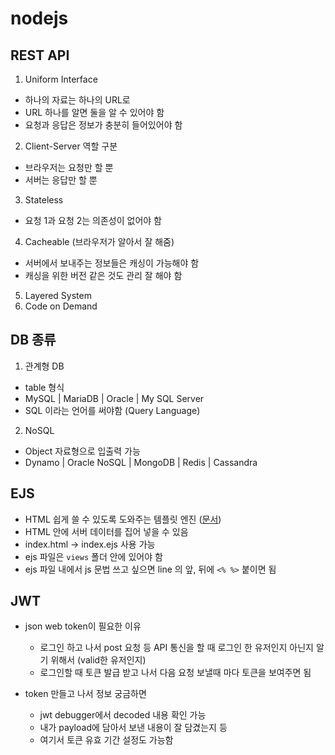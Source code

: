 # nodejs

## REST API

1. Uniform Interface

- 하나의 자료는 하나의 URL로
- URL 하나를 알면 둘을 알 수 있어야 함
- 요청과 응답은 정보가 충분히 들어있어야 함

2. Client-Server 역할 구분

- 브라우저는 요청만 할 뿐
- 서버는 응답만 할 뿐

3. Stateless

- 요청 1과 요청 2는 의존성이 없어야 함

4. Cacheable (브라우저가 알아서 잘 해줌)

- 서버에서 보내주는 정보들은 캐싱이 가능해야 함
- 캐싱을 위한 버전 같은 것도 관리 잘 해야 함

5. Layered System
6. Code on Demand

## DB 종류

1. 관계형 DB

- table 형식
- MySQL | MariaDB | Oracle | My SQL Server
- SQL 이라는 언어를 써야함 (Query Language)

2. NoSQL

- Object 자료형으로 입출력 가능
- Dynamo | Oracle NoSQL | MongoDB | Redis | Cassandra

## EJS

- HTML 쉽게 쓸 수 있도록 도와주는 템플릿 엔진 ([문서](https://ejs.co/))
- HTML 안에 서버 데이터를 집어 넣을 수 있음
- index.html -> index.ejs 사용 가능
- ejs 파일은 `views` 폴더 안에 있어야 함
- ejs 파일 내에서 js 문법 쓰고 싶으면 line 의 앞, 뒤에 `<% %>` 붙이면 됨

## JWT

- json web token이 필요한 이유

  - 로그인 하고 나서 post 요청 등 API 통신을 할 때 로그인 한 유저인지 아닌지 알
    기 위해서 (valid한 유저인지)
  - 로그인할 때 토큰 발급 받고 나서 다음 요청 보낼때 마다 토큰을 보여주면 됨

- token 만들고 나서 정보 궁금하면
  - jwt debugger에서 decoded 내용 확인 가능
  - 내가 payload에 담아서 보낸 내용이 잘 담겼는지 등
  - 여기서 토큰 유효 기간 설정도 가능함
